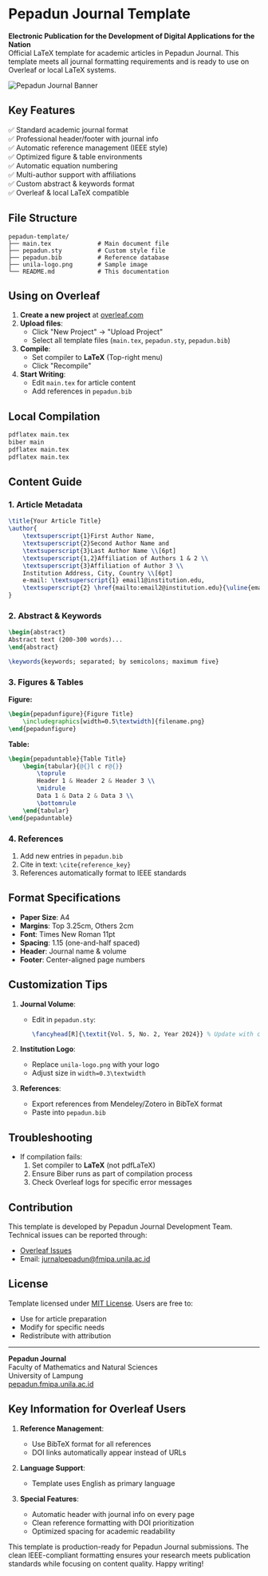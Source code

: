 # Pepadun Journal Template

**Electronic Publication for the Development of Digital Applications for the Nation**  
Official LaTeX template for academic articles in Pepadun Journal. This template meets all journal formatting requirements and is ready to use on Overleaf or local LaTeX systems.

![Pepadun Journal Banner](https://pepadun.fmipa.unila.ac.id/public/site/images/jmanajer/header-pepadun-new.jpg)

## Key Features
✅ Standard academic journal format  
✅ Professional header/footer with journal info  
✅ Automatic reference management (IEEE style)  
✅ Optimized figure & table environments  
✅ Automatic equation numbering  
✅ Multi-author support with affiliations  
✅ Custom abstract & keywords format  
✅ Overleaf & local LaTeX compatible  

## File Structure
```
pepadun-template/
├── main.tex             # Main document file
├── pepadun.sty          # Custom style file
├── pepadun.bib          # Reference database
├── unila-logo.png       # Sample image
└── README.md            # This documentation
```

## Using on Overleaf

1. **Create a new project** at [overleaf.com](https://www.overleaf.com/)
2. **Upload files**:
   - Click "New Project" → "Upload Project"
   - Select all template files (`main.tex`, `pepadun.sty`, `pepadun.bib`)
3. **Compile**:
   - Set compiler to **LaTeX** (Top-right menu)
   - Click "Recompile"
4. **Start Writing**:
   - Edit `main.tex` for article content
   - Add references in `pepadun.bib`

## Local Compilation
```bash
pdflatex main.tex
biber main
pdflatex main.tex
pdflatex main.tex
```

## Content Guide

### 1. Article Metadata
```latex
\title{Your Article Title}
\author{
    \textsuperscript{1}First Author Name,
    \textsuperscript{2}Second Author Name and
    \textsuperscript{3}Last Author Name \\[6pt]
    \textsuperscript{1,2}Affiliation of Authors 1 & 2 \\
    \textsuperscript{3}Affiliation of Author 3 \\ 
    Institution Address, City, Country \\[6pt]
    e-mail: \textsuperscript{1} email1@institution.edu,
    \textsuperscript{2} \href{mailto:email2@institution.edu}{\uline{email2@institution.edu}}
}
```

### 2. Abstract & Keywords
```latex
\begin{abstract}
Abstract text (200-300 words)...
\end{abstract}

\keywords{keywords; separated; by semicolons; maximum five}
```

### 3. Figures & Tables
**Figure:**
```latex
\begin{pepadunfigure}{Figure Title}
    \includegraphics[width=0.5\textwidth]{filename.png}
\end{pepadunfigure}
```

**Table:**
```latex
\begin{pepaduntable}{Table Title}
    \begin{tabular}{@{}l c r@{}}
        \toprule
        Header 1 & Header 2 & Header 3 \\
        \midrule
        Data 1 & Data 2 & Data 3 \\
        \bottomrule
    \end{tabular}
\end{pepaduntable}
```

### 4. References
1. Add new entries in `pepadun.bib`
2. Cite in text: `\cite{reference_key}`
3. References automatically format to IEEE standards

## Format Specifications
- **Paper Size**: A4
- **Margins**: Top 3.25cm, Others 2cm
- **Font**: Times New Roman 11pt
- **Spacing**: 1.15 (one-and-half spaced)
- **Header**: Journal name & volume
- **Footer**: Center-aligned page numbers

## Customization Tips
1. **Journal Volume**:
   - Edit in `pepadun.sty`:
     ```latex
     \fancyhead[R]{\textit{Vol. 5, No. 2, Year 2024}} % Update with current issue
     ```

2. **Institution Logo**:
   - Replace `unila-logo.png` with your logo
   - Adjust size in `width=0.3\textwidth`

3. **References**:
   - Export references from Mendeley/Zotero in BibTeX format
   - Paste into `pepadun.bib`

## Troubleshooting
- If compilation fails:
  1. Set compiler to **LaTeX** (not pdfLaTeX)
  2. Ensure Biber runs as part of compilation process
  3. Check Overleaf logs for specific error messages

## Contribution
This template is developed by Pepadun Journal Development Team. Technical issues can be reported through:
- [Overleaf Issues](https://www.overleaf.com/project)
- Email: jurnalpepadun@fmipa.unila.ac.id

## License
Template licensed under [MIT License](LICENSE). Users are free to:
- Use for article preparation
- Modify for specific needs
- Redistribute with attribution

---

**Pepadun Journal**  
Faculty of Mathematics and Natural Sciences  
University of Lampung  
[pepadun.fmipa.unila.ac.id](https://pepadun.fmipa.unila.ac.id)


## Key Information for Overleaf Users

1. **Reference Management**:
   - Use BibTeX format for all references
   - DOI links automatically appear instead of URLs

2. **Language Support**:
   - Template uses English as primary language

3. **Special Features**:
   - Automatic header with journal info on every page
   - Clean reference formatting with DOI prioritization
   - Optimized spacing for academic readability

This template is production-ready for Pepadun Journal submissions. The clean IEEE-compliant formatting ensures your research meets publication standards while focusing on content quality. Happy writing!